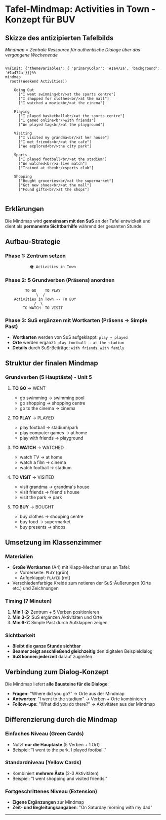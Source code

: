 # Tafel-Mindmap: Activities in Town - Konzept für BUV

## Skizze des antizipierten Tafelbilds

*Mindmap = Zentrale Ressource für authentische Dialoge über das vergangene Wochenende*
```mermaid

%%{init: {'themeVariables': { 'primaryColor': '#1a472a', 'background': '#1a472a'}}}%%
mindmap
  root((Weekend Activities))
    
    Going Out
      ["I went swimming<br/>at the sports centre"]
      ["I shopped for clothes<br/>at the mall"]
      ["I watched a movie<br/>at the cinema"]
    
    Playing
      ["I played basketball<br/>at the sports centre"]
      ["I gamed online<br/>with friends"]
      ["We played tag<br/>at the playground"]
    
    Visiting
      ["I visited my grandma<br/>at her house"]
      ["I met friends<br/>at the cafe"]
      ["We explored<br/>the city park"]
    
    Sports
      ["I played football<br/>at the stadium"]
      ["We watched<br/>a live match"]
      ["Trained at the<br/>sports club"]
    
    Shopping
      ["Bought groceries<br/>at the supermarket"]
      ["Got new shoes<br/>at the mall"]
      ["Found gifts<br/>at the shops"]


```
## Erklärungen
Die Mindmap wird **gemeinsam mit den SuS** an der Tafel entwickelt und dient als **permanente Sichtbarhilfe** während der gesamten Stunde.

## Aufbau-Strategie

### Phase 1: Zentrum setzen
```
           🏘️ Activities in Town
```

### Phase 2: 5 Grundverben (Präsens) anordnen
```
         TO GO    TO PLAY
              \  /
    Activities in Town -- TO BUY
             /  \
        TO WATCH  TO VISIT
```

### Phase 3: SuS ergänzen mit Wortkarten (Präsens → Simple Past)
- **Wortkarten** werden von SuS aufgeklappt: `play → played`
- **Orte** werden ergänzt: `play football → at the stadium`
- **Details** durch SuS-Beiträge: `with friends`, `with family`

## Struktur der finalen Mindmap

### Grundverben (5 Hauptäste) - Unit 5
1. **TO GO** → WENT
   - go swimming → swimming pool
   - go shopping → shopping centre  
   - go to the cinema → cinema

2. **TO PLAY** → PLAYED
   - play football → stadium/park
   - play computer games → at home
   - play with friends → playground

3. **TO WATCH** → WATCHED
   - watch TV → at home
   - watch a film → cinema
   - watch football → stadium

4. **TO VISIT** → VISITED
   - visit grandma → grandma's house
   - visit friends → friend's house
   - visit the park → park

5. **TO BUY** → BOUGHT
   - buy clothes → shopping centre
   - buy food → supermarket
   - buy presents → shops

## Umsetzung im Klassenzimmer

### Materialien
- **Große Wortkarten** (A4) mit Klapp-Mechanismus an Tafel:
  - Vorderseite: `PLAY` (grün)
  - Aufgeklappt: `PLAYED` (rot)
- Verschiedenfarbige Kreide zum notieren der SuS-Äußerungen (Orte etc.) und Zeichnungen
### Timing (7 Minuten)
1. **Min 1-2:** Zentrum + 5 Verben positionieren
2. **Min 3-5:** SuS ergänzen Aktivitäten und Orte
3. **Min 6-7:** Simple Past durch Aufklappen zeigen

### Sichtbarkeit
- **Bleibt die ganze Stunde sichtbar**
- **Beamer zeigt anschließend gleichzeitig** den digitalen Beispieldialog
- **SuS können jederzeit** darauf zugreifen

## Verbindung zum Dialog-Konzept

Die Mindmap liefert **alle Bausteine für die Dialoge**:
- **Fragen:** "Where did you go?" → Orte aus der Mindmap
- **Antworten:** "I went to the stadium" → Verben + Orte kombinieren
- **Follow-ups:** "What did you do there?" → Aktivitäten aus der Mindmap

## Differenzierung durch die Mindmap

### Einfaches Niveau (Green Cards)
- Nutzt **nur die Hauptäste** (5 Verben + 1 Ort)
- Beispiel: "I went to the park. I played football."

### Standardniveau (Yellow Cards)  
- Kombiniert **mehrere Äste** (2-3 Aktivitäten)
- Beispiel: "I went shopping and visited friends."

### Fortgeschrittenes Niveau (Extension)
- **Eigene Ergänzungen** zur Mindmap
- **Zeit- und Begleitungsangaben**: "On Saturday morning with my dad"

---

